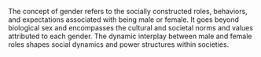 

The concept of gender refers to the socially constructed roles, behaviors, and expectations associated with being male or female. It goes beyond biological sex and encompasses the cultural and societal norms and values attributed to each gender. The dynamic interplay between male and female roles shapes social dynamics and power structures within societies.

